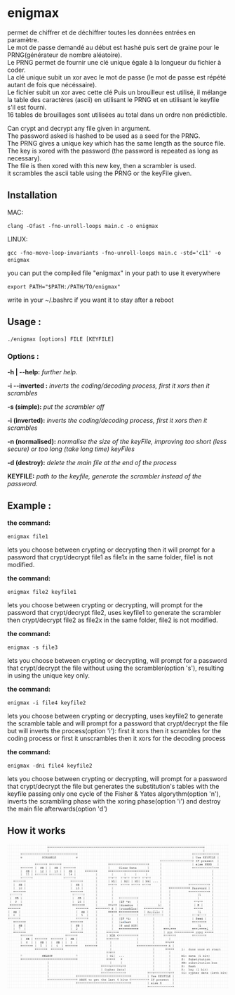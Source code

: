 enigmax
=====
permet de chiffrer et de déchiffrer toutes les données entrées en paramètre.     
Le mot de passe demandé au début est hashé puis sert de graine pour le PRNG(générateur de nombre aléatoire).    
Le PRNG permet de fournir une clé unique égale à la longueur du fichier à coder.    
La clé unique subit un xor avec le mot de passe (le mot de passe est répété autant de fois que nécéssaire).    
Le fichier subit un xor avec cette clé Puis un brouilleur est utilisé, il mélange la table des caractères (ascii) en utilisant le PRNG et en utilisant le keyfile s'il est fourni.    
16 tables de brouillages sont utilisées au total dans un ordre non prédictible.

Can crypt and decrypt any file given in argument.    
The password asked is hashed to be used as a seed for the PRNG.    
The PRNG gives a unique key which has the same length as the source file.    
The key is xored with the password (the password is repeated as long as necessary).    
The file is then xored with this new key, then a scrambler is used.    
it scrambles the ascii table using the PRNG or the keyFile given.


## Installation
MAC:
```
clang -Ofast -fno-unroll-loops main.c -o enigmax
```

LINUX:
```
gcc -fno-move-loop-invariants -fno-unroll-loops main.c -std='c11' -o enigmax
```

you can put the compiled file "enigmax" in your path to use it everywhere
```
export PATH="$PATH:/PATH/TO/enigmax"
```
write in your ~/.bashrc if you want it to stay after a reboot

## Usage :

```
./enigmax [options] FILE [KEYFILE]
```

### Options :

**-h | --help:**
  *further help.*

**-i --inverted :**
  *inverts the coding/decoding process, first it xors then it scrambles*

**-s (simple):** 
  *put the scrambler off*

**-i (inverted):**
  *inverts the coding/decoding process, first it xors then it scrambles*

**-n (normalised):**
  *normalise the size of the keyFile, improving too short (less secure) or too long (take long time) keyFiles*

**-d (destroy):**
  *delete the main file at the end of the process*
  
**KEYFILE:**
  *path to the keyfile, generate the scrambler instead of the password.*


## Example :


**the command:**

```
enigmax file1
```

lets you choose between crypting or decrypting then it will prompt for a password that crypt/decrypt file1 as file1x in the same folder, file1 is not modified.

**the command:**

```
enigmax file2 keyfile1
```

lets you choose between crypting or decrypting, will prompt for the password that crypt/decrypt file2, uses keyfile1 to generate the scrambler then crypt/decrypt file2 as file2x in the same folder, file2 is not modified.

**the command:**

```
enigmax -s file3
```

lets you choose between crypting or decrypting, will prompt for a password that crypt/decrypt the file without using the scrambler(option 's'), resulting in using the unique key only.

**the command:**

```
enigmax -i file4 keyfile2
```

lets you choose between crypting or decrypting, uses keyfile2 to generate the scramble table and will prompt for a password that crypt/decrypt the file but will inverts the process(option 'i'): first it xors then it scrambles for the coding process or first it unscrambles then it xors for the decoding process

**the command:**

```
enigmax -dni file4 keyfile2
```

lets you choose between crypting or decrypting, will prompt for a password that crypt/decrypt the file but generates the substitution's tables with the keyfile passing only one cycle of the Fisher & Yates algorythm(option 'n'), inverts the scrambling phase with the xoring phase(option 'i') and destroy the main file afterwards(option 'd')

## How it works

![representation](representation.PNG "Graphical Representation")